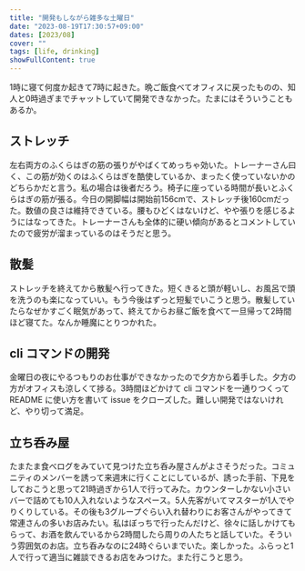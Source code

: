```yaml
---
title: "開発もしながら雑多な土曜日"
date: "2023-08-19T17:30:57+09:00"
dates: [2023/08]
cover: ""
tags: [life, drinking]
showFullContent: true
---
```


1時に寝て何度か起きて7時に起きた。晩ご飯食べてオフィスに戻ったものの、知人と0時過ぎまでチャットしていて開発できなかった。たまにはそういうこともあるか。

## ストレッチ

左右両方のふくらはぎの筋の張りがやばくてめっちゃ効いた。トレーナーさん曰く、この筋が効くのはふくらはぎを酷使しているか、まったく使っていないかのどちらかだと言う。私の場合は後者だろう。椅子に座っている時間が長いとふくらはぎの筋が張る。今日の開脚幅は開始前156cmで、ストレッチ後160cmだった。数値の良さは維持できている。腰もひどくはないけど、やや張りを感じるようにはなってきた。トレーナーさんも全体的に硬い傾向があるとコメントしていたので疲労が溜まっているのはそうだと思う。

## 散髪

ストレッチを終えてから散髪へ行ってきた。短くきると頭が軽いし、お風呂で頭を洗うのも楽になっていい。もう今後はずっと短髪でいこうと思う。散髪していたらなぜかすごく眠気があって、終えてからお昼ご飯を食べて一旦帰って2時間ほど寝てた。なんか睡魔にとりつかれた。

## cli コマンドの開発

金曜日の夜にやるつもりのお仕事ができなかったので夕方から着手した。夕方の方がオフィスも涼しくて捗る。3時間ほどかけて cli コマンドを一通りつくって README に使い方を書いて issue をクローズした。難しい開発ではないけれど、やり切って満足。

## 立ち呑み屋

たまたま食べログをみていて見つけた立ち呑み屋さんがよさそうだった。コミュニティのメンバーを誘って来週末に行くことにしているが、誘った手前、下見をしておこうと思って21時過ぎから1人で行ってみた。カウンターしかない小さいバーで詰めても10人入れないようなスペース。5人先客がいてマスターが1人でやりくりしている。その後も3グループぐらい入れ替わりにお客さんがやってきて常連さんの多いお店みたい。私はぼっちで行ったんだけど、徐々に話しかけてもらって、お酒を飲んでいるから2時間したら周りの人たちと話していた。そういう雰囲気のお店。立ち呑みなのに24時ぐらいまでいた。楽しかった。ふらっと1人で行って適当に雑談できるお店をみつけた。また行こうと思う。
